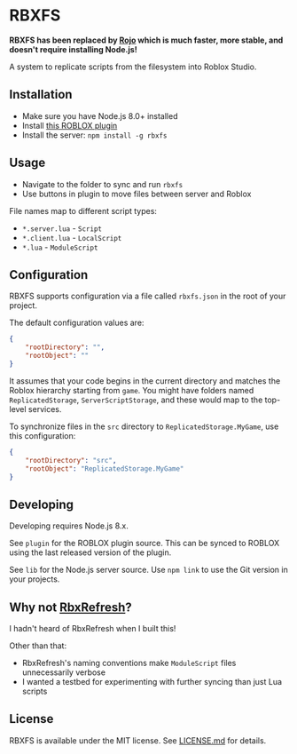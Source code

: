 # RBXFS
**RBXFS has been replaced by [Rojo](https://github.com/LPGhatguy/Rojo) which is much faster, more stable, and doesn't require installing Node.js!**

A system to replicate scripts from the filesystem into Roblox Studio.

## Installation
- Make sure you have Node.js 8.0+ installed
- Install [this ROBLOX plugin](https://www.roblox.com/library/394835268/RBXFS)
- Install the server: `npm install -g rbxfs`

## Usage
- Navigate to the folder to sync and run `rbxfs`
- Use buttons in plugin to move files between server and Roblox

File names map to different script types:
- `*.server.lua` - `Script`
- `*.client.lua` - `LocalScript`
- `*.lua` - `ModuleScript`

## Configuration
RBXFS supports configuration via a file called `rbxfs.json` in the root of your project.

The default configuration values are:

```json
{
	"rootDirectory": "",
	"rootObject": ""
}
```

It assumes that your code begins in the current directory and matches the Roblox hierarchy starting from `game`. You might have folders named `ReplicatedStorage`, `ServerScriptStorage`, and these would map to the top-level services.

To synchronize files in the `src` directory to `ReplicatedStorage.MyGame`, use this configuration:

```json
{
	"rootDirectory": "src",
	"rootObject": "ReplicatedStorage.MyGame"
}
```

## Developing
Developing requires Node.js 8.x.

See `plugin` for the ROBLOX plugin source. This can be synced to ROBLOX using the last released version of the plugin.

See `lib` for the Node.js server source. Use `npm link` to use the Git version in your projects.

## Why not [RbxRefresh](https://github.com/osyrisrblx/RbxRefresh)?
I hadn't heard of RbxRefresh when I built this!

Other than that:
* RbxRefresh's naming conventions make `ModuleScript` files unnecessarily verbose
* I wanted a testbed for experimenting with further syncing than just Lua scripts

## License
RBXFS is available under the MIT license. See [LICENSE.md](LICENSE.md) for details.